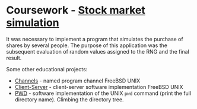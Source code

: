 # Coursework - [Stock market simulation](https://github.com/Turakulov/C-code-educational-projects/tree/master/Stock%20market%20simulation/Coursework)

It was necessary to implement a program that simulates the purchase of shares by several people. The purpose of this application was the subsequent evaluation of random values assigned to the RNG and the final result.  

Some other educational projects:

- [Channels](https://github.com/Turakulov/C-code-educational-projects/tree/master/Channels) - named program channel FreeBSD UNIX 
- [Client-Server](https://github.com/Turakulov/C-code-educational-projects/tree/master/Client-Server) - client-server software implementation FreeBSD UNIX
- [PWD](https://github.com/Turakulov/C-code-educational-projects/tree/master/PWD) - software implementation of the UNIX `pwd` command (print the full directory name). Climbing the directory tree.
